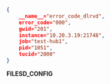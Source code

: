 ```json
{
    __name__="error_code_dlrvd", 
    error_code="000", 
    gwid="201", 
    instance="10.20.3.19:21748", 
    job="test-hub1", 
    pid="1051", 
    tucid="2000"
}
```  

**FILESD_CONFIG**

